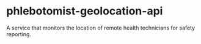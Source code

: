 # phlebotomist-geolocation-api
A service that monitors the location of remote health technicians for safety reporting.
